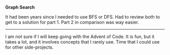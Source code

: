 
**Graph Search**

It had been years since I needed to use BFS or DFS. Had to review both to get to a solution for part 1. Part 2 in comparison was way easier.

-----------

I am not sure if I will keep going with the Advent of Code. It is fun, but it takes a lot, and it involves concepts that I rarely use. Time that I could use for other side-projects.